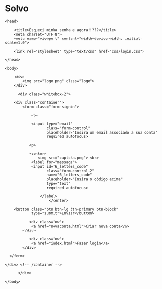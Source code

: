 # Solvo

<!Doctype html>
<html>
    
    <head>
        
        <title>Esqueci minha senha e agora!!???</title>
        <meta charset="UTF-8">
        <meta name="viewport" content="width=device-width, initial-scale=1.0">
        
        <link rel="stylesheet" type="text/css" href="css/login.css">
                
    </head>
    
    <body>
        
        <div>
            <img src="logo.png" class="logo">
        </div>       
        
          <div class="whitebox-2">            
        
        <div class="container">
            <form class="form-signin">
                
                <p>
                               
                <input type="email"                       
                       class="form-control" 
                       placeholder="Insira um email associado a sua conta" 
                       required autofocus>
                
               <p>
                
               <center>
                   <img src="captcha.png"> <br>
                <label for="message">
                <input id="6_letters_code" 
                       class="form-control-2" 
                       name="6_letters_code"
                       placeholder="Insira o código acima" 
                       type="text"
                       required autofocus>                           
                       
                    </label>
                        </center>
          
        <button class="btn btn-lg btn-primary btn-block" 
                type="submit">Enviar</button>
               
               <div class="ow">
                <a href="novaconta.html">Criar nova conta</a>
            </div>
               
               <div class="ow">
                <a href="index.html">Fazer login</a>
            </div>
                
      </form>

    </div> <!-- /container -->     
    
          </div>

    </body>
</html>
